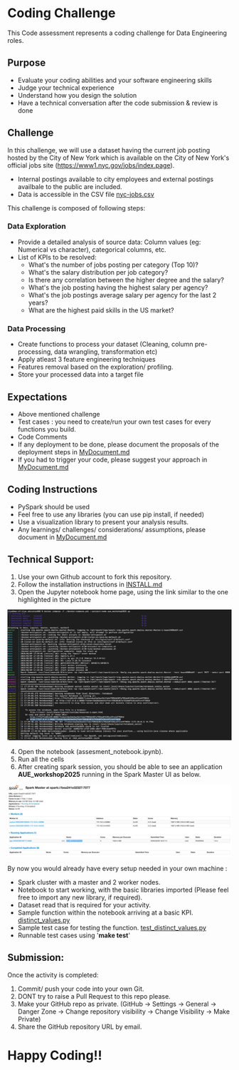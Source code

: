 # Coding Challenge

This Code assessment represents a coding challenge for Data Engineering roles.

## Purpose

- Evaluate your coding abilities and your software engineering skills
- Judge your technical experience
- Understand how you design the solution 
- Have a technical conversation after the code submission & review is done

## Challenge 

In this challenge, we will use a dataset having the current job posting hosted by the City of New York which is available on the City of New York's official jobs site (https://www1.nyc.gov/jobs/index.page).

- Internal postings available to city employees and external postings availbale to the public are included. 
- Data is accessible in the CSV file [nyc-jobs.csv](https://github.com/stpetersburger/challenges/blob/aue/AUE_workshop2025/dataset/nyc-jobs.csv)

This challenge is composed of following steps: 

### Data Exploration

- Provide a detailed analysis of source data: Column values (eg: Numerical vs character), categorical columns, etc. 
- List of KPIs to be resolved:
  - What's the number of jobs posting per category (Top 10)? 
  - What's the salary distribution per job category? 
  - Is there any correlation between the higher degree and the salary?
  - What's the job posting having the highest salary per agency? 
  - What's the job postings average salary per agency for the last 2 years? 
  - What are the highest paid skills in the US market? 

### Data Processing
 
- Create functions to process your dataset (Cleaning, column pre-processing, data wrangling, transformation etc) 
- Apply atleast 3 feature engineering techniques 
- Features removal based on the exploration/ profiling.
- Store your processed data into a target file

## Expectations

- Above mentioned challenge
- Test cases : you need to create/run your own test cases for every functions you build.
- Code Comments 
- If any deployment to be done, please document the proposals of the deployment steps in [MyDocument.md](https://github.com/stpetersburger/challenges/blob/aue/AUE_workshop2025/MyDocument.md)
- If you had to trigger your code, please suggest your approach in [MyDocument.md](https://github.com/stpetersburger/challenges/blob/aue/AUE_workshop2025/MyDocument.md)

## Coding Instructions

- PySpark should be used
- Feel free to use any libraries (you can use pip install, if needed)
- Use a visualization library to present your analysis results.
- Any learnings/ challenges/ considerations/ assumptions, please document in [MyDocument.md](https://github.com/stpetersburger/challenges/blob/aue/AUE_workshop2025/MyDocument.md)

## Technical Support:

1. Use your own Github account to fork this repository.
2. Follow the installation instructions in [INSTALL.md](https://github.com/stpetersburger/challenges/blob/aue/AUE_workshop2025/INSTALL.md)
3. Open the Jupyter notebook home page, using the link similar to the one highlighted in the picture 

  ![jupyter-notebook](https://github.com/stpetersburger/challenges/blob/aue/AUE_workshop2025/pictures/docker_compose.png)

4. Open the notebook (assesment_notebook.ipynb). 
5. Run all the cells
6. After creating spark session, you should be able to see an application **AUE_workshop2025** running in the Spark Master UI as below. 

  ![spark_application](https://github.com/stpetersburger/challenges/blob/aue/AUE_workshop2025/pictures/spark_master_ui.png)

By now you would already have every setup needed in your own machine :

- Spark cluster with a master and 2 worker nodes.
- Notebook to start working, with the basic libraries imported (Please feel free to import any new library, if required). 
- Dataset read that is required for your activity.
- Sample function within the notebook arriving at a basic KPI. [distinct_values.py](https://github.com/stpetersburger/challenges/blob/aue/AUE_workshop2025/src/utils/distinct_values.py)
- Sample test case for testing the function. [test_distinct_values.py](https://github.com/stpetersburger/challenges/blob/aue/AUE_workshop2025/src/tests/test_distinct_values.py)
- Runnable test cases using '**make test**'

## Submission:
 
Once the activity is completed:
1. Commit/ push your code into your own Git. 
2. DONT try to raise a Pull Request to this repo please.
3. Make your GitHub repo as private. (GitHub -> Settings -> General -> Danger Zone -> Change repository visibility -> Change Visibility -> Make Private)
4. Share the GitHub repository URL by email.

# Happy Coding!! 
